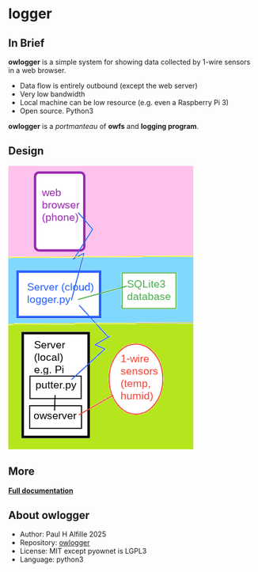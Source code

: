 # logger

## In Brief
__owlogger__ is a simple system for showing data collected by 1-wire sensors in a web browser.

* Data flow is entirely outbound (except the web server)
* Very low bandwidth
* Local machine can be low resource (e.g. even a Raspberry Pi 3)
* Open source. Python3

__owlogger__ is a *portmanteau* of __owfs__ and __logging program__.

## Design

![logger](logger.png)

## More

[__Full documentation__](https://alfille.github.io/owlogger/)


## About owlogger

* Author: Paul H Alfille 2025
* Repository: [owlogger](https://github.com/alfille/owlogger)
* License: MIT except pyownet is LGPL3
* Language: python3


